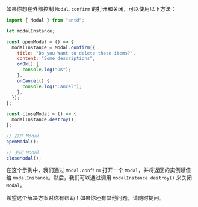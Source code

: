 如果你想在外部控制 `Modal.confirm` 的打开和关闭，可以使用以下方法：

```jsx
import { Modal } from "antd";

let modalInstance;

const openModal = () => {
  modalInstance = Modal.confirm({
    title: "Do you Want to delete these items?",
    content: "Some descriptions",
    onOk() {
      console.log("OK");
    },
    onCancel() {
      console.log("Cancel");
    },
  });
};

const closeModal = () => {
  modalInstance.destroy();
};

// 打开 Modal
openModal();

// 关闭 Modal
closeModal();
```

在这个示例中，我们通过 `Modal.confirm` 打开一个 `Modal`，并将返回的实例赋值给 `modalInstance`。然后，我们可以通过调用 `modalInstance.destroy()` 来关闭 `Modal`。

希望这个解决方案对你有帮助！如果你还有其他问题，请随时提问。